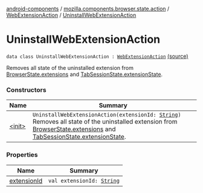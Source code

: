 [android-components](../../../index.md) / [mozilla.components.browser.state.action](../../index.md) / [WebExtensionAction](../index.md) / [UninstallWebExtensionAction](./index.md)

# UninstallWebExtensionAction

`data class UninstallWebExtensionAction : `[`WebExtensionAction`](../index.md) [(source)](https://github.com/mozilla-mobile/android-components/blob/master/components/browser/state/src/main/java/mozilla/components/browser/state/action/BrowserAction.kt#L309)

Removes all state of the uninstalled extension from [BrowserState.extensions](../../../mozilla.components.browser.state.state/-browser-state/extensions.md)
and [TabSessionState.extensionState](../../../mozilla.components.browser.state.state/-tab-session-state/extension-state.md).

### Constructors

| Name | Summary |
|---|---|
| [&lt;init&gt;](-init-.md) | `UninstallWebExtensionAction(extensionId: `[`String`](https://kotlinlang.org/api/latest/jvm/stdlib/kotlin/-string/index.html)`)`<br>Removes all state of the uninstalled extension from [BrowserState.extensions](../../../mozilla.components.browser.state.state/-browser-state/extensions.md) and [TabSessionState.extensionState](../../../mozilla.components.browser.state.state/-tab-session-state/extension-state.md). |

### Properties

| Name | Summary |
|---|---|
| [extensionId](extension-id.md) | `val extensionId: `[`String`](https://kotlinlang.org/api/latest/jvm/stdlib/kotlin/-string/index.html) |
